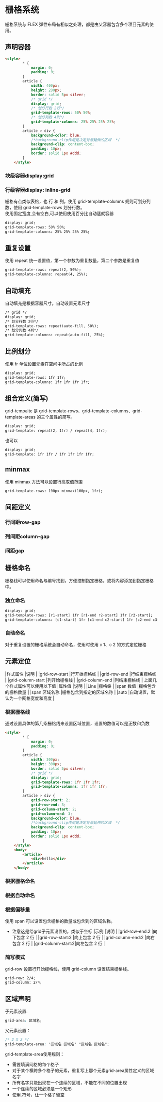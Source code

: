 # 栅格系统

栅格系统与 FLEX 弹性布局有相似之处理，都是由父容器包含多个项目元素的使用。

## 声明容器
```html
<style>
        * {
            margin: 0;
            padding: 0;
        }
        article {
            width: 400px;
            height: 200px;
            border: solid 5px silver;
            /* grid */
            display: grid;
            /* 划分行数 2行*/
            grid-template-rows: 50% 50%;
            /* 划分列数 4列*/
            grid-template-columns: 25% 25% 25% 25%;
        }
        article > div {
            background-color: blue;
            /*background-clip作用是决定背景延伸的区域  */
            background-clip: content-box;
            padding: 10px;
            border: solid 1px #ddd;
        }
    </style>
```
### 块级容器display:grid

### 行级容器display: inline-grid
栅格有点类似表格，也 行 和 列。使用 grid-template-columns 规则可划分列数，使用 grid-template-rows 划分行数。
<br>
使用固定宽度,会有空白,可以使用使用百分比自动适就容器
```html
display: grid;
grid-template-rows: 50% 50%;
grid-template-columns: 25% 25% 25% 25%;
```
## 重复设置
使用 repeat 统一设置值，第一个参数为重复数量，第二个参数是重复值
```html
grid-template-rows: repeat(2, 50%);
grid-template-columns: repeat(4, 25%);
```
## 自动填充
自动填充是根据容器尺寸，自动设置元素尺寸
```html
/* grid */
display: grid;
/* 划分行数 2行*/
grid-template-rows: repeat(auto-fill, 50%);
/* 划分列数 4列*/
grid-template-columns: repeat(auto-fill, 25%);
```
## 比例划分
使用 fr 单位设置元素在空间中所占的比例
```html
display: grid;
grid-template-rows: 1fr 1fr;
grid-template-columns: 1fr 1fr 1fr 1fr;
```
## 组合定义(简写)
grid-tempalte 是 grid-template-rows、grid-template-columns、grid-template-areas 的三个属性的简写。

```html
display: grid;
grid-template: repeat(2, 1fr) / repeat(4, 1fr);
```
也可以
```html
display: grid;
grid-template: 1fr 1fr / 1fr 1fr 1fr 1fr;
```
## minmax
使用 minmax 方法可以设置行高取值范围
```html
grid-template-rows: 100px minmax(100px, 1fr);
```
## 间距定义
### 行间距row-gap
### 列间距column-gap
### 间距gap
## 栅格命名
栅格线可以使用命名与编号找到，方便控制指定栅格，或将内容添加到指定栅格中。
### 独立命名
```html
display: grid;
grid-template-rows: [r1-start] 1fr [r1-end r2-start] 1fr [r2-start];
grid-template-columns: [c1-start] 1fr [c1-end c2-start] 1fr [c2-end c3-start] 1fr [c3-end c4-start] 1fr [c4-end];
```
### 自动命名
对于重复设置的栅格系统会自动命名，使用时使用 c 1、c 2 的方式定位栅格

## 元素定位
|样式属性			|说明								|
|grid-row-start		|行开始栅格线						|
|grid-row-end		|行结束栅格线						|
|grid-column-start	|列开始栅格线						|
|grid-column-end	|列结束栅格线						|
上面几个样式属性可以使用以下值
|属性值				|说明								|
|Line				|栅格络								|
|span 数值			|栅格包含的栅格数量					|
|span 区域名称		|栅格包含到指定的区域名称			|
|auto				|自动设置，默认为一个网格宽度和高度	|
### 根据栅格线
通过设置具体的第几条栅格线来设置区域位置，设置的数值可以是正数和负数
```html
<style>
        * {
            margin: 0;
            padding: 0;
        }
        article {
            width: 300px;
            height: 300px;
            border: solid 5px silver;
            /* grid */
            display: grid;
            grid-template-rows: 1fr 1fr 1fr;
            grid-template-columns: 1fr 1fr 1fr;
        }
        article > div {
            grid-row-start: 2;
            grid-row-end: 3;
            grid-column-start: 2;
            grid-column-end: 3;
            background-color: blue;
            /*background-clip作用是决定背景延伸的区域  */
            background-clip: content-box;
            padding: 10px;
            border: solid 1px #ddd;
        }
    </style>
    <body>
        <article>
            <div>hello</div>
        </article>
    </body>
```
### 根据栅格命名
### 根据自动命名
### 根据偏移量
使用 span 可以设置包含栅格的数量或包含到的区域名称。
* 注意这是给grid子元素设置的，类似于坐标
|示例				|说明			|
|grid-row-end:2		|向下包含 2 行	|
|grid-row-start:2	|向上包含 2 行	|
|grid-column-end:2	|向右包含 2 行	|
|grid-column-start:2|向左包含 2 行	|
### 简写模式
grid-row 设置行开始栅格线，使用 grid-column 设置结束栅格线。
```html
grid-row: 2/4;
grid-column: 2/4;
```
## 区域声明
子元素设置:
```css
grid-area: 区域名;
```
父元素设置：
```css
/* 2 X 2 */
grid-template-area: '区域名 区域名' "区域名 区域名";
```
grid-template-area使用规则：
* 需要填满网格的每个格子
* 对于某个横跨多个格子的元素，重复写上那个元素grid-area属性定义的区域名字
* 所有名字只能出现在一个连续的区域，不能在不同的位置出现
* 一个连续的区域必须是一个矩形
* 使用.符号，让一个格子留空
